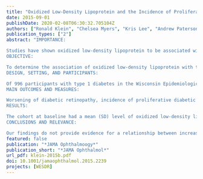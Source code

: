 ```yaml
---
title: "Oxidized Low-Density Lipoprotein and the Incidence of Proliferative Diabetic Retinopathy and Clinically Significant Macular Edema Determined From Fundus Photographs"
date: 2015-09-01
publishDate: 2020-02-08T06:30:32.705104Z
authors: ["Ronald Klein", "Chelsea Myers", "Kris Lee", "Andrew Paterson", "Karen Cruickshanks", "Michael Tsai", "Ronald Gangnon", "Barbara Klein"]
publication_types: ["2"]
abstract: "IMPORTANCE:

Studies have shown oxidized low-density lipoprotein to be associated with the incidence of proliferative retinopathy and other complications of type 1 diabetes mellitus. Because low-risk interventions are available to modify oxidized low-density lipoprotein, it is important to examine the relationships between this factor and the incidence of proliferative retinopathy and of macular edema, 2 important causes of visual impairment in people with type 1 diabetes.
OBJECTIVE:

To determine the association of oxidized low-density lipoprotein with the worsening of diabetic retinopathy and the incidence of proliferative retinopathy and of macular edema.
DESIGN, SETTING, AND PARTICIPANTS:

Of 996 participants with type 1 diabetes in the Wisconsin Epidemiologic Study of Diabetic Retinopathy, 730 were examined up to 4 times (1990-1992, 1994-1996, 2005-2007, and 2012-2014) over 24 years and had assays of oxidized low-density lipoprotein and fundus photographs gradable for diabetic retinopathy and macular edema. Analyses started July 2014 and ended February 2015.
MAIN OUTCOMES AND MEASURES:

Worsening of diabetic retinopathy, incidence of proliferative diabetic retinopathy, and incidence of macular edema as assessed via grading of color stereo film fundus photographs. The levels of oxidized low-density lipoprotein collected from serum samples at the time of each examination were measured in 2013 and 2014 from frozen serum.
RESULTS:

The cohort at baseline had a mean (SD) level of oxidized low-density lipoprotein of 30.0 (8.5) U/L. While adjusting for duration of diabetes, glycated hemoglobin A1c level, and other factors, we found that neither the level of oxidized low-density lipoprotein at the beginning of a period nor the change in it over a certain period was associated with the incidence of proliferative diabetic retinopathy (hazard ratio [HR], 1.11 [95% CI, 0.91-1.35], P = .30; odds ratio [OR], 1.77 [95% CI, 0.99-3.17], P = .06), the incidence of macular edema (HR, 1.04 [95% CI, 0.83-1.29], P = .74; OR, 1.08 [95% CI, 0.44-2.61], P = .87), or the worsening of diabetic retinopathy (HR, 0.94 [95% CI, 0.83-1.07], P = .34; OR, 1.32 [95% CI, 0.83-2.09], P = .24).
CONCLUSIONS AND RELEVANCE:

Our findings do not provide evidence for a relationship between increasing levels of serum oxidized low-density lipoprotein and the incidence of macular edema or the worsening of diabetic retinopathy in persons with type 1 diabetes. The potential increase in the HR for incident proliferative retinopathy, with an increase in oxidized low-density lipoprotein level over the preceding period, warrants further investigation of this relationship."
featured: false
publication: "*JAMA Ophthalmoogy*"
publication_short: "*JAMA Ophthalmol*"
url_pdf: klein-2015b.pdf
doi: 10.1001/jamaophthalmol.2015.2239
projects: [WESDR]
---
```


